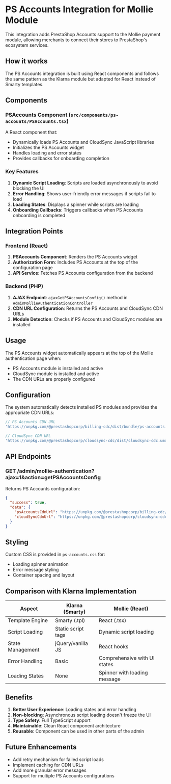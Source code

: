# PS Accounts Integration for Mollie Module

This integration adds PrestaShop Accounts support to the Mollie payment module, allowing merchants to connect their stores to PrestaShop's ecosystem services.

## How it works

The PS Accounts integration is built using React components and follows the same pattern as the Klarna module but adapted for React instead of Smarty templates.

## Components

### PSAccounts Component (`src/components/ps-accounts/PSAccounts.tsx`)

A React component that:
- Dynamically loads PS Accounts and CloudSync JavaScript libraries
- Initializes the PS Accounts widget
- Handles loading and error states
- Provides callbacks for onboarding completion

### Key Features

1. **Dynamic Script Loading**: Scripts are loaded asynchronously to avoid blocking the UI
2. **Error Handling**: Shows user-friendly error messages if scripts fail to load
3. **Loading States**: Displays a spinner while scripts are loading
4. **Onboarding Callbacks**: Triggers callbacks when PS Accounts onboarding is completed

## Integration Points

### Frontend (React)

1. **PSAccounts Component**: Renders the PS Accounts widget
2. **Authorization Form**: Includes PS Accounts at the top of the configuration page
3. **API Service**: Fetches PS Accounts configuration from the backend

### Backend (PHP)

1. **AJAX Endpoint**: `ajaxGetPSAccountsConfig()` method in `AdminMollieAuthenticationController`
2. **CDN URL Configuration**: Returns the PS Accounts and CloudSync CDN URLs
3. **Module Detection**: Checks if PS Accounts and CloudSync modules are installed

## Usage

The PS Accounts widget automatically appears at the top of the Mollie authentication page when:
- PS Accounts module is installed and active
- CloudSync module is installed and active
- The CDN URLs are properly configured

## Configuration

The system automatically detects installed PS modules and provides the appropriate CDN URLs:

```php
// PS Accounts CDN URL
'https://unpkg.com/@prestashopcorp/billing-cdc/dist/bundle/ps-accounts.js'

// CloudSync CDN URL  
'https://unpkg.com/@prestashopcorp/cloudsync-cdc/dist/cloudsync-cdc.umd.js'
```

## API Endpoints

### GET /admin/mollie-authentication?ajax=1&action=getPSAccountsConfig

Returns PS Accounts configuration:

```json
{
  "success": true,
  "data": {
    "psAccountsCdnUrl": "https://unpkg.com/@prestashopcorp/billing-cdc/dist/bundle/ps-accounts.js",
    "cloudSyncCdnUrl": "https://unpkg.com/@prestashopcorp/cloudsync-cdc/dist/cloudsync-cdc.umd.js"
  }
}
```

## Styling

Custom CSS is provided in `ps-accounts.css` for:
- Loading spinner animation
- Error message styling
- Container spacing and layout

## Comparison with Klarna Implementation

| Aspect | Klarna (Smarty) | Mollie (React) |
|--------|-----------------|----------------|
| Template Engine | Smarty (.tpl) | React (.tsx) |
| Script Loading | Static script tags | Dynamic script loading |
| State Management | jQuery/vanilla JS | React hooks |
| Error Handling | Basic | Comprehensive with UI states |
| Loading States | None | Spinner with loading message |

## Benefits

1. **Better User Experience**: Loading states and error handling
2. **Non-blocking**: Asynchronous script loading doesn't freeze the UI
3. **Type Safety**: Full TypeScript support
4. **Maintainable**: Clean React component architecture
5. **Reusable**: Component can be used in other parts of the admin

## Future Enhancements

- Add retry mechanism for failed script loads
- Implement caching for CDN URLs
- Add more granular error messages
- Support for multiple PS Accounts configurations